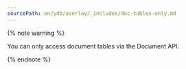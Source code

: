 ```yaml
---
sourcePath: en/ydb/overlay/_includes/doc-tables-only.md
---
```

{% note warning %}

You can only access document tables via the Document API.

{% endnote %}
